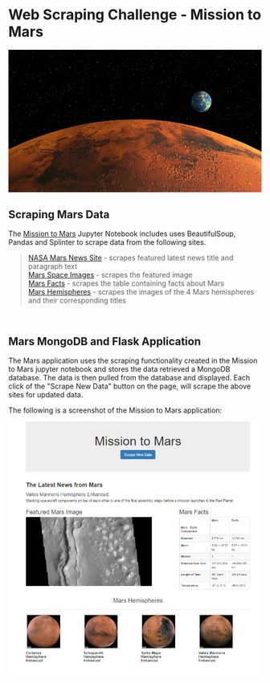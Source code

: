 # Web Scraping Challenge - Mission to Mars

![Mars](images/mars.jpg)

## Scraping Mars Data
The [Mission to Mars](Mission_to_Mars\mission_to_mars.ipynb) Jupyter Notebook includes uses BeautifulSoup, Pandas and Splinter to scrape data from the following sites.

> [NASA Mars News Site](https://redplanetscience.com/) - scrapes featured latest news title and paragraph text
<br/>[Mars Space Images](https://spaceimages-mars.com) - scrapes the featured image
<br/> [Mars Facts](https://galaxyfacts-mars.com) - scrapes the table containing facts about Mars
<br/> [Mars Hemispheres](https://marshemispheres.com/) - scrapes the images of the 4 Mars hemispheres and their corresponding titles

<br/>

## Mars MongoDB and Flask Application
The Mars application uses the scraping functionality created in the Mission to Mars jupyter notebook and stores the data retrieved a MongoDB database. The data is then pulled from the database and displayed. Each click of the "Scrape New Data" button on the page, will scrape the above sites for updated data. 

The following is a screenshot of the Mission to Mars application:

![Mission to Mars Application](images/Mission_to_Mars_fullscreen.PNG)
